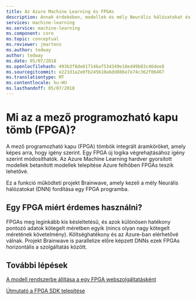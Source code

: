 ```yaml
---
title: Az Azure Machine Learning és FPGAs
description: Annak érdekében, modellek és mély Neurális hálózatokat és a FPGAs útmutató.
services: machine-learning
ms.service: machine-learning
ms.component: core
ms.topic: conceptual
ms.reviewer: jmartens
ms.author: tedway
author: tedway
ms.date: 05/07/2018
ms.openlocfilehash: 493b3f8de617146af534349e18ed49b83c46dee8
ms.sourcegitcommit: e221d1a2e0fb245610a6dd886e7e74c362f06467
ms.translationtype: MT
ms.contentlocale: hu-HU
ms.lasthandoff: 05/07/2018
---
```

# <a name="what-is-a-field-programmable-gate-array-fpga"></a>Mi az a mező programozható kapu tömb (FPGA)?

A mező programozható kapu (FPGA) tömbök integrált áramköröket, amely képes arra, hogy igény szerint. Egy FPGA új logika végrehajtásához igény szerint módosíthatók. Az Azure Machine Learning hardver gyorsított modellek betanított modellek telepítése Azure felhőben FPGAs teszik lehetővé.

Ez a funkció működteti projekt Brainwave, amely kezeli a mély Neurális hálózatokat (DNN) fordítása egy FPGA programba. 

## <a name="why-use-an-fpga"></a>Egy FPGA miért érdemes használni?

FPGAs meg leginkább kis késleltetésű, és azok különösen hatékony pontozó adatok kötegelt méretben egyik (nincs olyan nagy kötegelt méretének követelmény).  Költséghatékony és az Azure-ban elérhetővé válnak.  Projekt Brainwave is parallelize előre képzett DNNs ezek FPGAs horizontális a szolgáltatás között.

## <a name="next-steps"></a>További lépések

[A modell rendszerbe állítása a egy FPGA webszolgáltatásként](how-to-deploy-fpga-web-service.md)

[Útmutató a FPGA SDK telepítése](reference-fpga-package-overview.md)